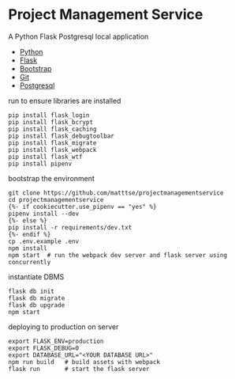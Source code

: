 # Project Management Service

A Python Flask Postgresql local application

- [Python](https://www.python.org/downloads/) 
- [Flask](http://flask.pocoo.org/)
- [Bootstrap](https://getbootstrap.com/)
- [Git](https://gist.github.com/derhuerst/1b15ff4652a867391f03)
- [Postgresql](http://www.postgresqltutorial.com/install-postgresql/)

run to ensure libraries are installed
```
pip install flask_login
pip install flask_bcrypt
pip install flask_caching
pip install flask_debugtoolbar
pip install flask_migrate
pip install flask_webpack
pip install flask_wtf
pip install pipenv
```

bootstrap the environment
```
git clone https://github.com/matttse/projectmanagementservice
cd projectmanagementservice
{%- if cookiecutter.use_pipenv == "yes" %}
pipenv install --dev
{%- else %}
pip install -r requirements/dev.txt
{%- endif %}
cp .env.example .env
npm install
npm start  # run the webpack dev server and flask server using concurrently
```

instantiate DBMS
```
flask db init
flask db migrate
flask db upgrade
npm start
```

deploying to production on server
```
export FLASK_ENV=production
export FLASK_DEBUG=0
export DATABASE_URL="<YOUR DATABASE URL>"
npm run build   # build assets with webpack
flask run       # start the flask server
```
